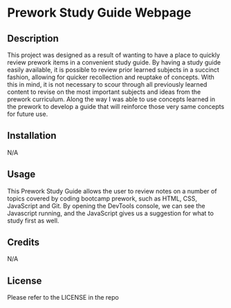 # Prework Study Guide Webpage

## Description

This project was designed as a result of wanting to have a place to quickly review prework items in a convenient study guide. By having a study guide easily available, it is possible to review prior learned subjects in a succinct fashion, allowing for quicker recollection and reuptake of concepts. With this in mind, it is not necessary to scour through all previously learned content to revise on the most important subjects and ideas from the prework curriculum. Along the way I was able to use concepts learned in the prework to develop a guide that will reinforce those very same concepts for future use.

## Installation

N/A

## Usage

This Prework Study Guide allows the user to review notes on a number of topics covered by coding bootcamp prework, such as HTML, CSS, JavaScript and Git. By opening the DevTools console, we can see the Javascript running, and the JavaScript gives us a suggestion for what to study first as well.

## Credits

N/A

## License

Please refer to the LICENSE in the repo
